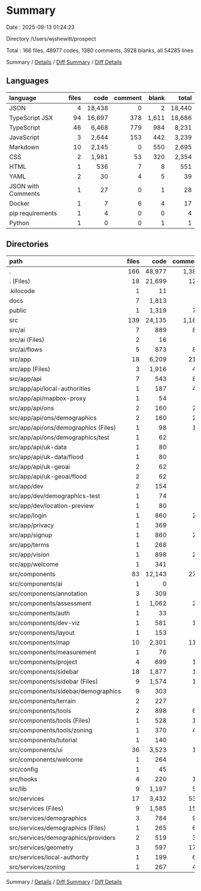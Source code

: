 # Summary

Date : 2025-09-13 01:24:23

Directory /Users/wjshewitt/prospect

Total : 166 files,  48977 codes, 1380 comments, 3928 blanks, all 54285 lines

Summary / [Details](details.md) / [Diff Summary](diff.md) / [Diff Details](diff-details.md)

## Languages
| language | files | code | comment | blank | total |
| :--- | ---: | ---: | ---: | ---: | ---: |
| JSON | 4 | 18,438 | 0 | 2 | 18,440 |
| TypeScript JSX | 94 | 16,697 | 378 | 1,611 | 18,686 |
| TypeScript | 46 | 6,468 | 779 | 984 | 8,231 |
| JavaScript | 3 | 2,644 | 153 | 442 | 3,239 |
| Markdown | 10 | 2,145 | 0 | 550 | 2,695 |
| CSS | 2 | 1,981 | 53 | 320 | 2,354 |
| HTML | 1 | 536 | 7 | 8 | 551 |
| YAML | 2 | 30 | 4 | 5 | 39 |
| JSON with Comments | 1 | 27 | 0 | 1 | 28 |
| Docker | 1 | 7 | 6 | 4 | 17 |
| pip requirements | 1 | 4 | 0 | 0 | 4 |
| Python | 1 | 0 | 0 | 1 | 1 |

## Directories
| path | files | code | comment | blank | total |
| :--- | ---: | ---: | ---: | ---: | ---: |
| . | 166 | 48,977 | 1,380 | 3,928 | 54,285 |
| . (Files) | 18 | 21,699 | 120 | 535 | 22,354 |
| .kilocode | 1 | 11 | 0 | 0 | 11 |
| docs | 7 | 1,813 | 0 | 416 | 2,229 |
| public | 1 | 1,319 | 76 | 220 | 1,615 |
| src | 139 | 24,135 | 1,184 | 2,757 | 28,076 |
| src/ai | 7 | 889 | 87 | 161 | 1,137 |
| src/ai (Files) | 2 | 16 | 0 | 6 | 22 |
| src/ai/flows | 5 | 873 | 87 | 155 | 1,115 |
| src/app | 18 | 6,209 | 219 | 576 | 7,004 |
| src/app (Files) | 3 | 1,916 | 49 | 210 | 2,175 |
| src/app/api | 7 | 543 | 83 | 93 | 719 |
| src/app/api/local-authorities | 1 | 187 | 42 | 31 | 260 |
| src/app/api/mapbox-proxy | 1 | 54 | 9 | 10 | 73 |
| src/app/api/ons | 2 | 160 | 24 | 26 | 210 |
| src/app/api/ons/demographics | 2 | 160 | 24 | 26 | 210 |
| src/app/api/ons/demographics (Files) | 1 | 98 | 15 | 14 | 127 |
| src/app/api/ons/demographics/test | 1 | 62 | 9 | 12 | 83 |
| src/app/api/uk-data | 1 | 80 | 6 | 13 | 99 |
| src/app/api/uk-data/flood | 1 | 80 | 6 | 13 | 99 |
| src/app/api/uk-geoai | 2 | 62 | 2 | 13 | 77 |
| src/app/api/uk-geoai/flood | 2 | 62 | 2 | 13 | 77 |
| src/app/dev | 2 | 154 | 8 | 14 | 176 |
| src/app/dev/demographics-test | 1 | 74 | 0 | 7 | 81 |
| src/app/dev/location-preview | 1 | 80 | 8 | 7 | 95 |
| src/app/login | 1 | 860 | 21 | 59 | 940 |
| src/app/privacy | 1 | 369 | 3 | 25 | 397 |
| src/app/signup | 1 | 860 | 21 | 59 | 940 |
| src/app/terms | 1 | 268 | 3 | 19 | 290 |
| src/app/vision | 1 | 898 | 27 | 75 | 1,000 |
| src/app/welcome | 1 | 341 | 4 | 22 | 367 |
| src/components | 83 | 12,143 | 274 | 1,293 | 13,710 |
| src/components/ai | 1 | 0 | 0 | 2 | 2 |
| src/components/annotation | 3 | 309 | 2 | 27 | 338 |
| src/components/assessment | 1 | 1,062 | 24 | 44 | 1,130 |
| src/components/auth | 1 | 33 | 0 | 12 | 45 |
| src/components/dev-viz | 1 | 581 | 14 | 64 | 659 |
| src/components/layout | 1 | 153 | 0 | 8 | 161 |
| src/components/map | 10 | 2,301 | 113 | 296 | 2,710 |
| src/components/measurement | 1 | 76 | 0 | 6 | 82 |
| src/components/project | 4 | 699 | 15 | 63 | 777 |
| src/components/sidebar | 18 | 1,877 | 18 | 193 | 2,088 |
| src/components/sidebar (Files) | 9 | 1,574 | 18 | 150 | 1,742 |
| src/components/sidebar/demographics | 9 | 303 | 0 | 43 | 346 |
| src/components/terrain | 2 | 227 | 7 | 22 | 256 |
| src/components/tools | 2 | 898 | 62 | 90 | 1,050 |
| src/components/tools (Files) | 1 | 528 | 14 | 32 | 574 |
| src/components/tools/zoning | 1 | 370 | 48 | 58 | 476 |
| src/components/tutorial | 1 | 140 | 2 | 21 | 163 |
| src/components/ui | 36 | 3,523 | 14 | 423 | 3,960 |
| src/components/welcome | 1 | 264 | 3 | 22 | 289 |
| src/config | 1 | 45 | 7 | 6 | 58 |
| src/hooks | 4 | 220 | 11 | 50 | 281 |
| src/lib | 9 | 1,197 | 55 | 153 | 1,405 |
| src/services | 17 | 3,432 | 531 | 518 | 4,481 |
| src/services (Files) | 9 | 1,585 | 156 | 238 | 1,979 |
| src/services/demographics | 3 | 784 | 98 | 100 | 982 |
| src/services/demographics (Files) | 1 | 265 | 61 | 39 | 365 |
| src/services/demographics/providers | 2 | 519 | 37 | 61 | 617 |
| src/services/geometry | 3 | 597 | 171 | 115 | 883 |
| src/services/local-authority | 1 | 199 | 65 | 34 | 298 |
| src/services/zoning | 1 | 267 | 41 | 31 | 339 |

Summary / [Details](details.md) / [Diff Summary](diff.md) / [Diff Details](diff-details.md)